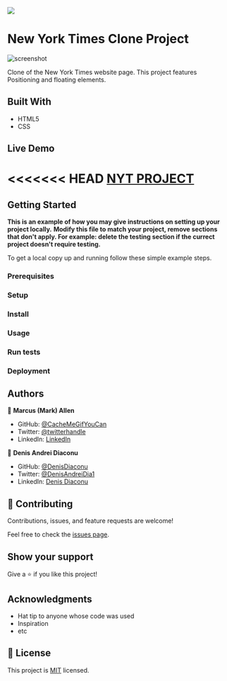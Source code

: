 ![](https://img.shields.io/badge/Microverse-blueviolet)

# New York Times Clone Project

![screenshot](https://github.com/denisdiaconu/Project1/blob/denisdiaconu-patch-1/Screenshot%202021-01-13%20at%2015.19.37.png)

Clone of the New York Times website page. This project features Positioning and floating elements.

## Built With

- HTML5
- CSS


## Live Demo

<<<<<<< HEAD
[NYT PROJECT](https://denisdiaconu.github.io/Project1/)
=======



## Getting Started

**This is an example of how you may give instructions on setting up your project locally.**
**Modify this file to match your project, remove sections that don't apply. For example: delete the testing section if the currect project doesn't require testing.**


To get a local copy up and running follow these simple example steps.

### Prerequisites


### Setup

### Install

### Usage

### Run tests

### Deployment



## Authors

👤 **Marcus (Mark) Allen**

- GitHub: [@CacheMeGifYouCan](https://github.com/githubhandle)
- Twitter: [@twitterhandle](https://twitter.com/twitterhandle)
- LinkedIn: [LinkedIn](https://linkedin.com/linkedinhandle)

👤 **Denis Andrei Diaconu**

- GitHub: [@DenisDiaconu](https://github.com/denisdiaconu)
- Twitter: [@DenisAndreiDia1](https://twitter.com/DenisAndreiDia1)
- LinkedIn: [Denis Diaconu](https://www.linkedin.com/in/denis-diaconu-1394091b7/)

## 🤝 Contributing

Contributions, issues, and feature requests are welcome!

Feel free to check the [issues page](issues/).

## Show your support

Give a ⭐️ if you like this project!

## Acknowledgments

- Hat tip to anyone whose code was used
- Inspiration
- etc

## 📝 License

This project is [MIT](lic.url) licensed.
